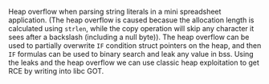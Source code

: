 Heap overflow when parsing string literals in a mini spreadsheet application. (The heap overflow is caused becasue the allocation length is calculated using `strlen`, while the copy operation will skip any character it sees after a backslash (including a null byte)). The heap overflow can be used to partially overwrite `IF` condition struct pointers on the heap, and then `IF` formulas can be used to binary search and leak any value in bss. Using the leaks and the heap overflow we can use classic heap exploitation to get RCE by writing into libc GOT.
